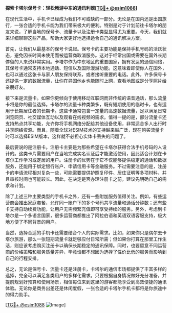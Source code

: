 **探索卡塔尔保号卡：轻松畅游中东的通讯利器[[TG💪+ @esim1088](https://t.me/s/esim1088)]**

在现代生活中，手机卡已经成为我们不可或缺的一部分。无论是在国内还是出国旅行，一张合适的手机卡能为我们带来极大的便利。特别是对于计划前往卡塔尔的朋友来说，了解当地的保号卡、流量卡以及注册卡类型显得尤为重要。今天，我们就来详细聊聊这些产品，帮助大家更好地选择适合自己的通讯解决方案。

首先，让我们从最基本的保号卡说起。保号卡的主要功能是保持手机号码的活跃状态，避免因长时间未使用而被运营商取消服务。这对于经常出国或需要在国外长期停留的人来说非常实用。卡塔尔作为中东地区的重要国家，拥有发达的通信网络，其保号卡通常支持本地通话、短信以及国际漫游功能。这意味着即使你人在国外，也可以通过这张卡与家人朋友保持联系，或者接听重要的电话。此外，许多保号卡还提供一定的数据流量，让你在异国他乡也能随时上网，查看地图或是分享照片给亲朋好友。

接下来是流量卡。如果你更倾向于使用移动互联网而非传统的语音通话，那么流量卡将是你的最佳选择。卡塔尔的流量卡种类繁多，既有短期使用的临时卡，也有适用于长期居住者的长期卡。这些卡通常包含一定量的高速数据流量，足以满足日常浏览网页、社交媒体互动以及观看在线视频的需求。值得一提的是，部分流量卡还支持热点共享功能，允许你将手机网络分配给其他设备使用，非常适合多人出行时共享网络资源。而且，随着全球对ESIM技术的支持越来越广泛，现在购买流量卡时可以选择ESIM版本，这样就不必担心实体卡丢失的问题了。

最后要说的是注册卡。注册卡主要是为那些希望在卡塔尔获得合法手机号码的人设计的。这类卡片需要用户在当地完成实名认证后才能激活使用，因此适合计划在卡塔尔工作学习或定居的用户。注册卡的优势在于它不仅能够提供稳定的通话和数据服务，还能用于绑定银行账户、申请信用卡等金融服务。不过需要注意的是，注册卡的申请流程相对复杂一些，可能需要提供护照复印件、居住证明等多项材料，并且审核时间也可能较长。因此，在决定是否办理注册卡之前，建议先明确自己的需求和计划。

除了上述三种主要类型的手机卡之外，还有一些附加服务值得关注。例如，有些运营商会推出家庭套餐，允许同一账户下的多个号码共享流量和通话分钟数；还有些卡支持自动续费功能，让用户无需频繁充值即可享受持续的服务。另外，考虑到卡塔尔是一个多语言国家，很多运营商都推出了阿拉伯语和英语双语客服支持，极大地方便了不同背景的用户。

当然，选择合适的手机卡还需要结合个人的实际需求。比如，如果你只是偶尔去卡塔尔旅游，那么一张短期流量卡就足够应付日常所需；但如果你打算在那里工作生活，则应该考虑购买注册卡以确保长期稳定的通讯保障。同时，也要留意不同运营商的价格策略和服务质量差异，毕竟谁都不想因为选择了性价比低的服务而影响到自己的行程安排。

总之，无论是保号卡、流量卡还是注册卡，卡塔尔的通信市场都提供了丰富多样的选择，完全可以满足各类用户的多样化需求。只要根据自身情况做好充分准备，并提前规划好预算和使用场景，相信每位来到这里的游客都能享受到高效便捷的通讯体验。无论你是商务出差还是休闲度假，一张合适的卡塔尔手机卡都将是你旅途中的得力助手。

[[TG💪+ @esim1088](https://t.me/s/esim1088) ![Image](https://i.postimg.cc/4NQfJmqS/Snipaste-2025-05-13-00-14-12.png)]